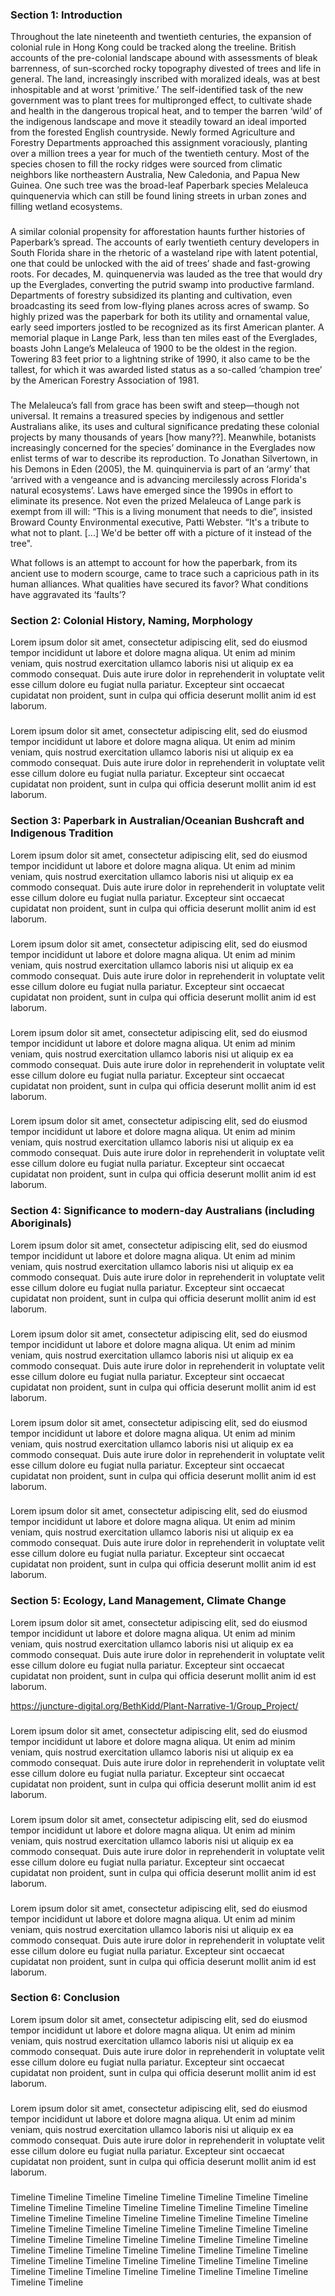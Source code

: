 <param ve-config
  title="Paper Bark Tree"
  author="Phoebe Botticelli Pohl, Sierra Roark, Beth Kidd"
  banner="https://upload.wikimedia.org/wikipedia/commons/e/e7/170411_559_Encinitas_-_San_Diego_Botanic_Gdn%2C_entrance_gdn%2C_Melaleuca_viridiflora_var_rubriflora_Paperbark_Tree_%2834456955761%29.jpg"
  layout="vertical">
  
### Section 1: Introduction
Throughout the late nineteenth and twentieth centuries, the expansion of colonial rule in Hong Kong could be tracked along the treeline. British accounts of the pre-colonial landscape abound with assessments of bleak barrenness, of sun-scorched rocky topography divested of trees and life in general.  The land, increasingly inscribed with moralized ideals, was at best inhospitable and at worst ‘primitive.’  The self-identified task of the new government was to plant trees for multipronged effect, to cultivate shade and health in the dangerous tropical heat, and to temper the barren ‘wild’ of the indigenous landscape and move it steadily toward an ideal imported from the forested English countryside. Newly formed Agriculture and Forestry Departments approached this assignment voraciously, planting over a million trees a year for much of the twentieth century. Most of the species chosen to fill the rocky ridges were sourced from climatic neighbors like northeastern Australia, New Caledonia, and Papua New Guinea.  One such tree was the broad-leaf Paperbark species Melaleuca quinquenervia which can still be found lining streets in urban zones and filling wetland ecosystems.
<param ve-image 
url="https://github.com/BethKidd/Plant-Narrative-1/blob/main/Group_Project/6179237.jpg?raw=true"
label="Hong Kong [Date]" 
description="_Melaleuca quinquinervia_ Lining a Road, Hong Kong [Date]"
license="Unknown">

### 
A similar colonial propensity for afforestation haunts further histories of Paperbark’s spread.  The accounts of early twentieth century developers in South Florida share in the rhetoric of a wasteland ripe with latent potential, one that could be unlocked with the aid of trees’ shade and fast-growing roots.  For decades, M. quinquenervia was lauded as the tree that would dry up the Everglades, converting the putrid swamp into productive farmland. Departments of forestry subsidized its planting and cultivation, even broadcasting its seed from low-flying planes across acres of swamp. So highly prized was the paperbark for both its utility and ornamental value, early seed importers jostled to be recognized as its first American planter. A memorial plaque in Lange Park, less than ten miles east of the Everglades, boasts John Lange’s Melaleuca of 1900 to be the oldest in the region. Towering 83 feet prior to a lightning strike of 1990, it also came to be the tallest, for which it was awarded listed status as a so-called ‘champion tree’ by the American Forestry Association of 1981. 
<param ve-image 
url="https://s.yimg.com/fz/api/res/1.2/f7crBJDVxfJVFvPLAumHwA--~C/YXBwaWQ9c3JjaGRkO2g9NzUwO3E9ODA7dz0xMDAw/https://s.yimg.com/bj/52ab/52abdf0d1887ac317a71dbbf16b3eea4.jpg"
label="Lange Plaque" 
description="Memorial Plaque, Lange Park"
license="Unknown">

### 
The Melaleuca’s fall from grace has been swift and steep—though not universal. It remains a treasured species by indigenous and settler Australians alike, its uses and cultural significance predating these colonial projects by many thousands of years [how many??]. Meanwhile, botanists increasingly concerned for the species’ dominance in the Everglades now enlist terms of war to describe its reproduction. To Jonathan Silvertown, in his Demons in Eden (2005), the M. quinquinervia is part of an ‘army’ that ‘arrived with a vengeance and is advancing mercilessly across Florida's natural ecosystems’. Laws have emerged since the 1990s in effort to eliminate its presence. Not even the prized Melaleuca of Lange park is exempt from ill will: “This is a living monument that needs to die”, insisted Broward County Environmental executive, Patti Webster. “It's a tribute to what not to plant. [...] We'd be better off with a picture of it instead of the tree".
<param ve-image 
url="https://fastly.4sqi.net/img/general/width960/7541956_c8CurhR2CFAz4nhz4Nu__PWkX57Ny2jqUQF9D_qZKv8.jpg"
label="Lange Melaleuca, Struck by Lightning" 
description="Lange Melaleuca, Struck by Lightning"
license="Unknown">

What follows is an attempt to account for how the paperbark, from its ancient use to modern scourge, came to trace such a capricious path in its human alliances. What qualities have secured its favor? What conditions have aggravated its ‘faults’?


### Section 2: Colonial History, Naming, Morphology
Lorem ipsum dolor sit amet, consectetur adipiscing elit, sed do eiusmod tempor incididunt ut labore et dolore magna aliqua. Ut enim ad minim veniam, quis nostrud exercitation ullamco laboris nisi ut aliquip ex ea commodo consequat. Duis aute irure dolor in reprehenderit in voluptate velit esse cillum dolore eu fugiat nulla pariatur. Excepteur sint occaecat cupidatat non proident, sunt in culpa qui officia deserunt mollit anim id est laborum.
<param ve-image 
url="https://upload.wikimedia.org/wikipedia/commons/6/69/Melaleuca_quinquenervia_flowering_7th_Brigade_Park_Chermside_L1100388.jpg"
label="Paperbark" 
description="Paperbark"
license="CC BY-SA 4.0">

###
Lorem ipsum dolor sit amet, consectetur adipiscing elit, sed do eiusmod tempor incididunt ut labore et dolore magna aliqua. Ut enim ad minim veniam, quis nostrud exercitation ullamco laboris nisi ut aliquip ex ea commodo consequat. Duis aute irure dolor in reprehenderit in voluptate velit esse cillum dolore eu fugiat nulla pariatur. Excepteur sint occaecat cupidatat non proident, sunt in culpa qui officia deserunt mollit anim id est laborum.
<param ve-iframe                                               
src="https://books.google.com/books?id=W3xDAAAAcAAJ&newbks=0&dq=ray%20historia%20plantum&pg=PA424&output=embed">

### Section 3: Paperbark in Australian/Oceanian Bushcraft and Indigenous Tradition
Lorem ipsum dolor sit amet, consectetur adipiscing elit, sed do eiusmod tempor incididunt ut labore et dolore magna aliqua. Ut enim ad minim veniam, quis nostrud exercitation ullamco laboris nisi ut aliquip ex ea commodo consequat. Duis aute irure dolor in reprehenderit in voluptate velit esse cillum dolore eu fugiat nulla pariatur. Excepteur sint occaecat cupidatat non proident, sunt in culpa qui officia deserunt mollit anim id est laborum.

### 
Lorem ipsum dolor sit amet, consectetur adipiscing elit, sed do eiusmod tempor incididunt ut labore et dolore magna aliqua. Ut enim ad minim veniam, quis nostrud exercitation ullamco laboris nisi ut aliquip ex ea commodo consequat. Duis aute irure dolor in reprehenderit in voluptate velit esse cillum dolore eu fugiat nulla pariatur. Excepteur sint occaecat cupidatat non proident, sunt in culpa qui officia deserunt mollit anim id est laborum.

### 
Lorem ipsum dolor sit amet, consectetur adipiscing elit, sed do eiusmod tempor incididunt ut labore et dolore magna aliqua. Ut enim ad minim veniam, quis nostrud exercitation ullamco laboris nisi ut aliquip ex ea commodo consequat. Duis aute irure dolor in reprehenderit in voluptate velit esse cillum dolore eu fugiat nulla pariatur. Excepteur sint occaecat cupidatat non proident, sunt in culpa qui officia deserunt mollit anim id est laborum.

### 
Lorem ipsum dolor sit amet, consectetur adipiscing elit, sed do eiusmod tempor incididunt ut labore et dolore magna aliqua. Ut enim ad minim veniam, quis nostrud exercitation ullamco laboris nisi ut aliquip ex ea commodo consequat. Duis aute irure dolor in reprehenderit in voluptate velit esse cillum dolore eu fugiat nulla pariatur. Excepteur sint occaecat cupidatat non proident, sunt in culpa qui officia deserunt mollit anim id est laborum.

### Section 4: Significance to modern-day Australians (including Aboriginals)
Lorem ipsum dolor sit amet, consectetur adipiscing elit, sed do eiusmod tempor incididunt ut labore et dolore magna aliqua. Ut enim ad minim veniam, quis nostrud exercitation ullamco laboris nisi ut aliquip ex ea commodo consequat. Duis aute irure dolor in reprehenderit in voluptate velit esse cillum dolore eu fugiat nulla pariatur. Excepteur sint occaecat cupidatat non proident, sunt in culpa qui officia deserunt mollit anim id est laborum.

### 
Lorem ipsum dolor sit amet, consectetur adipiscing elit, sed do eiusmod tempor incididunt ut labore et dolore magna aliqua. Ut enim ad minim veniam, quis nostrud exercitation ullamco laboris nisi ut aliquip ex ea commodo consequat. Duis aute irure dolor in reprehenderit in voluptate velit esse cillum dolore eu fugiat nulla pariatur. Excepteur sint occaecat cupidatat non proident, sunt in culpa qui officia deserunt mollit anim id est laborum.

### 
Lorem ipsum dolor sit amet, consectetur adipiscing elit, sed do eiusmod tempor incididunt ut labore et dolore magna aliqua. Ut enim ad minim veniam, quis nostrud exercitation ullamco laboris nisi ut aliquip ex ea commodo consequat. Duis aute irure dolor in reprehenderit in voluptate velit esse cillum dolore eu fugiat nulla pariatur. Excepteur sint occaecat cupidatat non proident, sunt in culpa qui officia deserunt mollit anim id est laborum.

### 
Lorem ipsum dolor sit amet, consectetur adipiscing elit, sed do eiusmod tempor incididunt ut labore et dolore magna aliqua. Ut enim ad minim veniam, quis nostrud exercitation ullamco laboris nisi ut aliquip ex ea commodo consequat. Duis aute irure dolor in reprehenderit in voluptate velit esse cillum dolore eu fugiat nulla pariatur. Excepteur sint occaecat cupidatat non proident, sunt in culpa qui officia deserunt mollit anim id est laborum.

### Section 5: Ecology, Land Management, Climate Change
Lorem ipsum dolor sit amet, consectetur adipiscing elit, sed do eiusmod tempor incididunt ut labore et dolore magna aliqua. Ut enim ad minim veniam, quis nostrud exercitation ullamco laboris nisi ut aliquip ex ea commodo consequat. Duis aute irure dolor in reprehenderit in voluptate velit esse cillum dolore eu fugiat nulla pariatur. Excepteur sint occaecat cupidatat non proident, sunt in culpa qui officia deserunt mollit anim id est laborum.
<param ve-map
       center="25.78662638413672, -80.68252090059919"
       zoom="8"
       Title="Everglades, Florida">
<param ve-map-layer geojson url="Everglades.json">
     
https://juncture-digital.org/BethKidd/Plant-Narrative-1/Group_Project/

### 
Lorem ipsum dolor sit amet, consectetur adipiscing elit, sed do eiusmod tempor incididunt ut labore et dolore magna aliqua. Ut enim ad minim veniam, quis nostrud exercitation ullamco laboris nisi ut aliquip ex ea commodo consequat. Duis aute irure dolor in reprehenderit in voluptate velit esse cillum dolore eu fugiat nulla pariatur. Excepteur sint occaecat cupidatat non proident, sunt in culpa qui officia deserunt mollit anim id est laborum.

### 
Lorem ipsum dolor sit amet, consectetur adipiscing elit, sed do eiusmod tempor incididunt ut labore et dolore magna aliqua. Ut enim ad minim veniam, quis nostrud exercitation ullamco laboris nisi ut aliquip ex ea commodo consequat. Duis aute irure dolor in reprehenderit in voluptate velit esse cillum dolore eu fugiat nulla pariatur. Excepteur sint occaecat cupidatat non proident, sunt in culpa qui officia deserunt mollit anim id est laborum.

### 
Lorem ipsum dolor sit amet, consectetur adipiscing elit, sed do eiusmod tempor incididunt ut labore et dolore magna aliqua. Ut enim ad minim veniam, quis nostrud exercitation ullamco laboris nisi ut aliquip ex ea commodo consequat. Duis aute irure dolor in reprehenderit in voluptate velit esse cillum dolore eu fugiat nulla pariatur. Excepteur sint occaecat cupidatat non proident, sunt in culpa qui officia deserunt mollit anim id est laborum.

### Section 6: Conclusion 
Lorem ipsum dolor sit amet, consectetur adipiscing elit, sed do eiusmod tempor incididunt ut labore et dolore magna aliqua. Ut enim ad minim veniam, quis nostrud exercitation ullamco laboris nisi ut aliquip ex ea commodo consequat. Duis aute irure dolor in reprehenderit in voluptate velit esse cillum dolore eu fugiat nulla pariatur. Excepteur sint occaecat cupidatat non proident, sunt in culpa qui officia deserunt mollit anim id est laborum.

### 
Lorem ipsum dolor sit amet, consectetur adipiscing elit, sed do eiusmod tempor incididunt ut labore et dolore magna aliqua. Ut enim ad minim veniam, quis nostrud exercitation ullamco laboris nisi ut aliquip ex ea commodo consequat. Duis aute irure dolor in reprehenderit in voluptate velit esse cillum dolore eu fugiat nulla pariatur. Excepteur sint occaecat cupidatat non proident, sunt in culpa qui officia deserunt mollit anim id est laborum.

###                                                                                                           
Timeline Timeline Timeline Timeline Timeline Timeline Timeline Timeline Timeline Timeline Timeline Timeline Timeline Timeline Timeline Timeline Timeline Timeline Timeline Timeline Timeline Timeline Timeline Timeline Timeline Timeline Timeline Timeline Timeline Timeline Timeline Timeline Timeline Timeline Timeline Timeline Timeline Timeline Timeline Timeline Timeline Timeline Timeline Timeline Timeline Timeline Timeline Timeline Timeline Timeline Timeline Timeline Timeline Timeline Timeline Timeline Timeline Timeline Timeline Timeline Timeline Timeline Timeline Timeline Timeline Timeline 
<param ve-knightlab-timeline
source="1eIQ8ZtzRcfK8AHuPcBqMNI-AQAuLnkoVsjklVtHTR6Y"
timenav-position="bottom"
hash-bookmark="false"
initial-zoom="1"
height="750">
                                                                                                               
